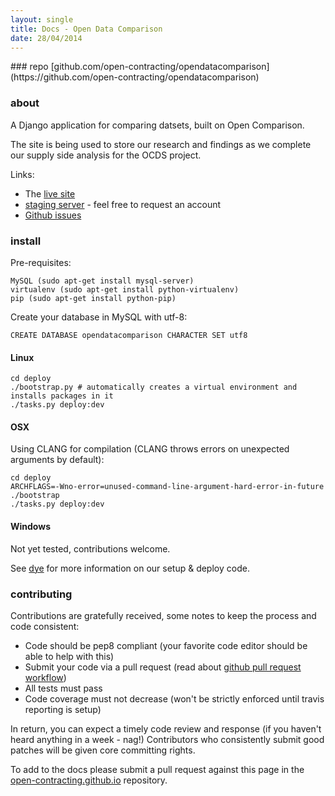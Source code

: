 ```yaml
---
layout: single
title: Docs - Open Data Comparison
date: 28/04/2014
---
```

<div class="toc"></div>
### repo
[github.com/open-contracting/opendatacomparison](https://github.com/open-contracting/opendatacomparison)

### about
A Django application for comparing datsets, built on Open Comparison. 

The site is being used to store our research and findings as we complete our supply side analysis for 
the OCDS project.

Links:

* The [live site](http://ocds.aptivate.org/opendatacomparison)
* [staging server](http://ocds.stage.aptivate.org/opendatacomparison) - feel free to request an account
* [Github issues](http://github.com/open-contracting/opendatacomparison/issues)

### install
Pre-requisites:

    MySQL (sudo apt-get install mysql-server)
    virtualenv (sudo apt-get install python-virtualenv)
    pip (sudo apt-get install python-pip)


Create your database in MySQL with utf-8:

    CREATE DATABASE opendatacomparison CHARACTER SET utf8


#### Linux
    cd deploy
    ./bootstrap.py # automatically creates a virtual environment and installs packages in it
    ./tasks.py deploy:dev

#### OSX
Using CLANG for compilation (CLANG throws errors on unexpected arguments by default):

    cd deploy
    ARCHFLAGS=-Wno-error=unused-command-line-argument-hard-error-in-future ./bootstrap
    ./tasks.py deploy:dev

#### Windows
Not yet tested, contributions welcome.

See [dye](http://github.com/aptivate/dye) for more information on our setup & deploy code.

### contributing
Contributions are gratefully received, some notes to keep the process and code consistent:

* Code should be pep8 compliant (your favorite code editor should be able to help with this)
* Submit your code via a pull request (read about [github pull request workflow](https://help.github.com/articles/using-pull-requests))
* All tests must pass
* Code coverage must not decrease (won't be strictly enforced until travis reporting is setup)

In return, you can expect a timely code review and response (if you haven't heard anything in a week - nag!)
Contributors who consistently submit good patches will be given core committing rights.

To add to the docs please submit a pull request against this page in the [open-contracting.github.io](http://github.com/open-contracting/open-contracting.github.io) repository.
